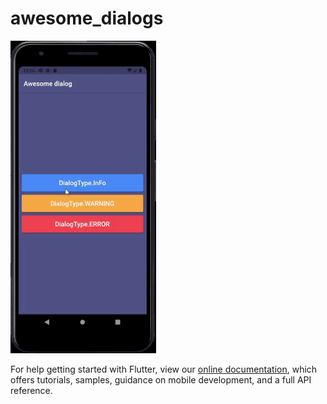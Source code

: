# awesome_dialogs

<img src="/demo.gif" height="500em">

For help getting started with Flutter, view our
[online documentation](https://flutter.dev/docs), which offers tutorials,
samples, guidance on mobile development, and a full API reference.
